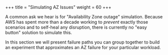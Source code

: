 +++
title = "Simulating AZ Issues"
weight = 60
+++

A common ask we hear is for "Availability Zone outage" simulation. Because AWS has spent more than a decade working to _prevent_ exactly those scenarios and to self-heal any disruption, there is currently no "easy button" solution to simulate this. 

In this section we will present failure paths you can group together to build an experiment that approximates an AZ failure for your particular workload.











